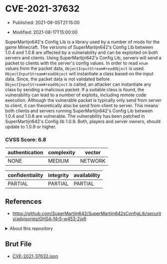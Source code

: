 # CVE-2021-37632

- Published: 2021-08-05T21:15:00

- Modified: 2021-08-17T15:00:00

SuperMartijn642's Config Lib is a library used by a number of mods for the game Minecraft. The versions of SuperMartijn642's Config Lib between 1.0.4 and 1.0.8 are affected by a vulnerability and can be exploited on both servers and clients. Using SuperMartijn642's Config Lib, servers will send a packet to clients with the server's config values. In order to read `enum` values from the packet data, `ObjectInputStream#readObject` is used. `ObjectInputStream#readObject` will instantiate a class based on the input data. Since, the packet data is not validated before `ObjectInputStream#readObject` is called, an attacker can instantiate any class by sending a malicious packet. If a suitable class is found, the vulnerability can lead to a number of exploits, including remote code execution. Although the vulnerable packet is typically only send from server to client, it can theoretically also be send from client to server. This means both clients and servers running SuperMartijn642's Config Lib between 1.0.4 and 1.0.8 are vulnerable. The vulnerability has been patched in SuperMartijn642's Config lib 1.0.9. Both, players and server owners, should update to 1.0.9 or higher.

### CVSS Score: **6.8**

| authentication | complexity | vector |
| --- | --- | --- |
| NONE | MEDIUM | NETWORK |

| confidentiality | integrity | availability |
| --- | --- | --- |
| PARTIAL | PARTIAL | PARTIAL |

## References

* https://github.com/SuperMartijn642/SuperMartijn642sConfigLib/security/advisories/GHSA-f4r5-w453-2jx6

<details>
<summary>About this repository</summary> 

  This repository is part of the project [Live Hack CVE](https://github.com/Live-Hack-CVE). Main website can be found [www.live-hack.org](https://www.live-hack.org) 
  
  Made by [Sn0wAlice](https://github.com/Sn0wAlice) for the people that care about security and need to have a feed of the latest CVEs. Hope you enjoy it, don't forget to star the repo and follow me on [Twitter](https://twitter.com/Sn0wAlice) and [Github](https://github.com/Sn0wAlice). And that is my [personnal website](https://www.alice-snow.me/)

  - [Home Page](https://github.com/Live-Hack-CVE)
  - [Framework](https://github.com/Live-Hack-CVE/cve-framework)
  - [CVE database](https://github.com/Live-Hack-CVE/full_database)
  - [Changelog](https://github.com/Live-Hack-CVE/Changelog)
</details>

## Brut File

* [CVE-2021-37632.json](https://raw.githubusercontent.com/Live-Hack-CVE/full_database/main/cves/2021/CVE-2021-37632.json)

